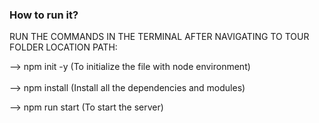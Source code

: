 ### How to run it?


RUN THE COMMANDS IN THE TERMINAL AFTER NAVIGATING TO TOUR FOLDER LOCATION PATH:


--> npm init -y       (To initialize the file with node environment)    
<br>
--> npm install       (Install all the dependencies and modules)
<br>

--> npm run start     (To start the server)
